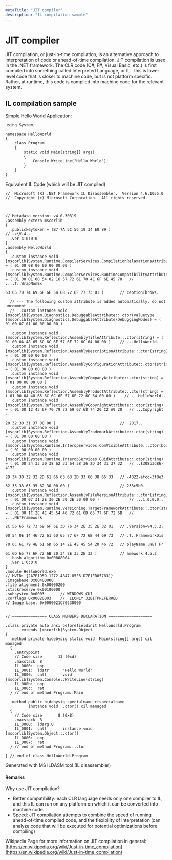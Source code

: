 ```yaml
---
metaTitle: "JIT compiler"
description: "IL compilation sample"
---
```


# JIT compiler


JIT compilation, or just-in-time compilation, is an alternative approach to interpretation of code or ahead-of-time compilation. JIT compilation is used in the .NET framework. The CLR code (C#, F#, Visual Basic, etc.) is first compiled into something called Interpreted Language, or IL. This is lower level code that is closer to machine code, but is not platform specific. Rather, at runtime, this code is compiled into machine code for the relevant system.



## IL compilation sample


Simple Hello World Application:

```dotnet
using System;

namespace HelloWorld
{
    class Program
    {
        static void Main(string[] args)
        {
            Console.WriteLine("Hello World");
        }
    }
}

```

Equivalent IL Code (which will be JIT compiled)

```dotnet
//  Microsoft (R) .NET Framework IL Disassembler.  Version 4.6.1055.0
//  Copyright (c) Microsoft Corporation.  All rights reserved.



// Metadata version: v4.0.30319
.assembly extern mscorlib
{
  .publickeytoken = (B7 7A 5C 56 19 34 E0 89 )                         // .z\V.4..
  .ver 4:0:0:0
}
.assembly HelloWorld
{
  .custom instance void [mscorlib]System.Runtime.CompilerServices.CompilationRelaxationsAttribute::.ctor(int32) = ( 01 00 08 00 00 00 00 00 ) 
  .custom instance void [mscorlib]System.Runtime.CompilerServices.RuntimeCompatibilityAttribute::.ctor() = ( 01 00 01 00 54 02 16 57 72 61 70 4E 6F 6E 45 78   // ....T..WrapNonEx
                                                                                                             63 65 70 74 69 6F 6E 54 68 72 6F 77 73 01 )       // ceptionThrows.

  // --- The following custom attribute is added automatically, do not uncomment -------
  //  .custom instance void [mscorlib]System.Diagnostics.DebuggableAttribute::.ctor(valuetype [mscorlib]System.Diagnostics.DebuggableAttribute/DebuggingModes) = ( 01 00 07 01 00 00 00 00 ) 

  .custom instance void [mscorlib]System.Reflection.AssemblyTitleAttribute::.ctor(string) = ( 01 00 0A 48 65 6C 6C 6F 57 6F 72 6C 64 00 00 )    // ...HelloWorld..
  .custom instance void [mscorlib]System.Reflection.AssemblyDescriptionAttribute::.ctor(string) = ( 01 00 00 00 00 ) 
  .custom instance void [mscorlib]System.Reflection.AssemblyConfigurationAttribute::.ctor(string) = ( 01 00 00 00 00 ) 
  .custom instance void [mscorlib]System.Reflection.AssemblyCompanyAttribute::.ctor(string) = ( 01 00 00 00 00 ) 
  .custom instance void [mscorlib]System.Reflection.AssemblyProductAttribute::.ctor(string) = ( 01 00 0A 48 65 6C 6C 6F 57 6F 72 6C 64 00 00 )    // ...HelloWorld..
  .custom instance void [mscorlib]System.Reflection.AssemblyCopyrightAttribute::.ctor(string) = ( 01 00 12 43 6F 70 79 72 69 67 68 74 20 C2 A9 20   // ...Copyright .. 
                                                                                                  20 32 30 31 37 00 00 )                            //  2017..
  .custom instance void [mscorlib]System.Reflection.AssemblyTrademarkAttribute::.ctor(string) = ( 01 00 00 00 00 ) 
  .custom instance void [mscorlib]System.Runtime.InteropServices.ComVisibleAttribute::.ctor(bool) = ( 01 00 00 00 00 ) 
  .custom instance void [mscorlib]System.Runtime.InteropServices.GuidAttribute::.ctor(string) = ( 01 00 24 33 30 38 62 33 64 38 36 2D 34 31 37 32   // ..$308b3d86-4172
                                                                                                  2D 34 30 32 32 2D 61 66 63 63 2D 33 66 38 65 33   // -4022-afcc-3f8e3
                                                                                                  32 33 33 63 35 62 30 00 00 )                      // 233c5b0..
  .custom instance void [mscorlib]System.Reflection.AssemblyFileVersionAttribute::.ctor(string) = ( 01 00 07 31 2E 30 2E 30 2E 30 00 00 )             // ...1.0.0.0..
  .custom instance void [mscorlib]System.Runtime.Versioning.TargetFrameworkAttribute::.ctor(string) = ( 01 00 1C 2E 4E 45 54 46 72 61 6D 65 77 6F 72 6B   // ....NETFramework
                                                                                                        2C 56 65 72 73 69 6F 6E 3D 76 34 2E 35 2E 32 01   // ,Version=v4.5.2.
                                                                                                        00 54 0E 14 46 72 61 6D 65 77 6F 72 6B 44 69 73   // .T..FrameworkDis
                                                                                                        70 6C 61 79 4E 61 6D 65 14 2E 4E 45 54 20 46 72   // playName..NET Fr
                                                                                                        61 6D 65 77 6F 72 6B 20 34 2E 35 2E 32 )          // amework 4.5.2
  .hash algorithm 0x00008004
  .ver 1:0:0:0
}
.module HelloWorld.exe
// MVID: {2A7E1D59-1272-4B47-85F6-D7E1ED057831}
.imagebase 0x00400000
.file alignment 0x00000200
.stackreserve 0x00100000
.subsystem 0x0003       // WINDOWS_CUI
.corflags 0x00020003    //  ILONLY 32BITPREFERRED
// Image base: 0x0000021C70230000


// =============== CLASS MEMBERS DECLARATION ===================

.class private auto ansi beforefieldinit HelloWorld.Program
       extends [mscorlib]System.Object
{
  .method private hidebysig static void  Main(string[] args) cil managed
  {
    .entrypoint
    // Code size       13 (0xd)
    .maxstack  8
    IL_0000:  nop
    IL_0001:  ldstr      "Hello World"
    IL_0006:  call       void [mscorlib]System.Console::WriteLine(string)
    IL_000b:  nop
    IL_000c:  ret
  } // end of method Program::Main

  .method public hidebysig specialname rtspecialname 
          instance void  .ctor() cil managed
  {
    // Code size       8 (0x8)
    .maxstack  8
    IL_0000:  ldarg.0
    IL_0001:  call       instance void [mscorlib]System.Object::.ctor()
    IL_0006:  nop
    IL_0007:  ret
  } // end of method Program::.ctor

} // end of class HelloWorld.Program

```

Generated with MS ILDASM tool (IL disassembler)



#### Remarks


Why use JIT compilation?

- Better compatibility: each CLR language needs only one compiler to IL, and this IL can run on any platform on which it can be converted into machine code.
- Speed: JIT compilation attempts to combine the speed of running ahead-of-time compiled code, and the flexibility of interpretation (can analyze  code that will be executed for potential optimizations before compiling)

Wikipedia Page for more information on JIT compilation in general: [https://en.wikipedia.org/wiki/Just-in-time_compilation](https://en.wikipedia.org/wiki/Just-in-time_compilation)

